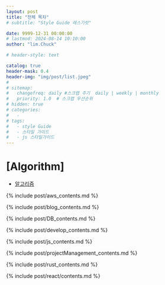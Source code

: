 ```yaml
---
layout: post
title: "전체 목차"
# subtitle: "Style Guide 레스기릿"

date: 9999-12-31 00:00:00
# lastmod: 2024-08-14 10:10:00
author: "lim.Chuck"

# header-style: text

catalog: true
header-mask: 0.4
header-img: "img/post/list.jpeg"
#
# sitemap:
#   changefreq: daily #스크랩 주기  daily | weekly | monthly
#   priority: 1.0  # 스크랩 우선순위
# hidden: true
# categories:
#   -
# tags:
#   - style Guide
#   - 스타일 가이드
#   - js 스타일가이드
---
```


# [Algorithm]

- [알고리즘](/algorithm/2024-10-14-algorithms/)

{% include post/aws_contents.md %}

{% include post/blog_contents.md %}

{% include post/DB_contents.md %}

{% include post/develop_contents.md %}

{% include post/js_contents.md %}

{% include post/projectManagement_contents.md %}

{% include post/rust_contents.md %}

{% include post/react/contents.md %}
